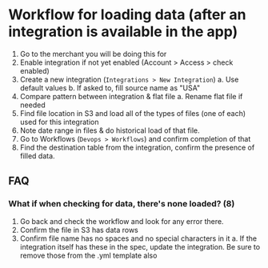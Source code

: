 # Workflow for loading data (after an integration is available in the app)
1. Go to the merchant you will be doing this for
2. Enable integration if not yet enabled (Account > Access > check enabled)
3. Create a new integration (`Integrations > New Integration`) 
    a. Use default values 
    b. If asked to, fill source name as "USA"
4. Compare pattern between integration & flat file 
    a. Rename flat file if needed
5. Find file location in S3 and load all of the types of files (one of each) used for this integration
6. Note date range in files & do historical load of that file.
7. Go to Workflows (`Devops > Workflows`) and confirm completion of that
8. Find the destination table from the integration, confirm the presence of filled data. 


## FAQ

### What if when checking for data, there's none loaded? (8) 
1. Go back and check the workflow and look for any error there. 
2. Confirm the file in S3 has data rows
3. Confirm file name has no spaces and no special characters in it
    a. If the integration itself has these in the spec, update the integration. Be sure to remove those from the .yml template also

